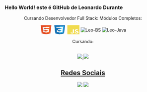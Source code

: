 ### Hello World! este é GitHub de Leonardo Durante
<div align="center" style="display: inline_block"> <p>Cursando Desenvolvedor Full Stack: Módulos Completos:</p>
<img align="center" alt="Leo-HTML" height="30" width="40" src="https://raw.githubusercontent.com/devicons/devicon/master/icons/html5/html5-original.svg">
<img align="center" alt="Leo-CSS" height="30" width="40" src="https://raw.githubusercontent.com/devicons/devicon/master/icons/css3/css3-original.svg">
<img align="center" alt="Leo-Js" height="30" width="40" src="https://raw.githubusercontent.com/devicons/devicon/master/icons/javascript/javascript-plain.svg">
<img align="center" alt="Leo-BS" height="30" width="40" src="https://cdn.jsdelivr.net/gh/devicons/devicon/icons/bootstrap/bootstrap-original.svg">
<img align="center" alt="Leo-Java" height="30" width="40" src="https://cdn.jsdelivr.net/gh/devicons/devicon/icons/java/java-original-wordmark.svg">
 <br/>
 <p/> Cursando: </p>
 
 </div>
<br/>
<div align="center">
  <a href="https://github.com/LeeoDurante">
  <img height="180em" src="https://github-readme-stats.vercel.app/api?username=LeeoDurante&show_icons=true&theme=dark&include_all_commits=true&count_private=true"/>
  <img height="180em" src="https://github-readme-stats.vercel.app/api/top-langs/?username=LeeoDurante&layout=compact&langs_count=7&theme=dark"/>
</div>
 
  <div div align="center"> 
    <h2 align="center"> Redes Sociais</h2>
<a href="https://www.instagram.com/leo.durante" target="_blank"><img src="https://img.shields.io/badge/-Instagram-%23E4405F?style=for-the-badge&logo=instagram&logoColor=white" target="_blank"></a>
<a href="https://br.linkedin.com/in/leonardo-durante-pereira-45b9791bb" target="_blank"><img src="https://img.shields.io/badge/-LinkedIn-%230077B5?style=for-the-badge&logo=linkedin&logoColor=white" target="_blank"></a>
</div>
